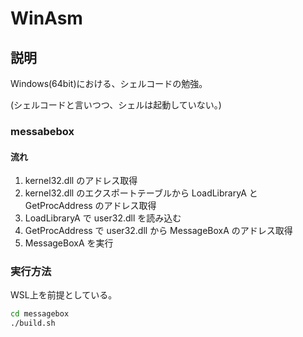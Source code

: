 # WinAsm

## 説明

Windows(64bit)における、シェルコードの勉強。

(シェルコードと言いつつ、シェルは起動していない。)

### messabebox

#### 流れ

1. kernel32.dll のアドレス取得
2. kernel32.dll のエクスポートテーブルから LoadLibraryA と GetProcAddress のアドレス取得
3. LoadLibraryA で user32.dll を読み込む
4. GetProcAddress で user32.dll から MessageBoxA のアドレス取得
5. MessageBoxA を実行

### 実行方法

WSL上を前提としている。

```.sh
cd messagebox
./build.sh
```
